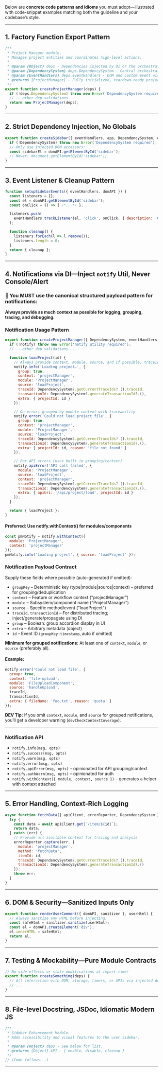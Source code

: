 Below are **concrete code patterns and idioms** you must adopt—illustrated with code-snippet examples matching both the guideline and your codebase’s style.

---

## 1. Factory Function Export Pattern

```javascript
/**
 * Project Manager module.
 * Manages project entities and coordinates high-level actions.
 *
 * @param {Object} deps - Dependencies injected by DI or the orchestrator.
 * @param {DependencySystem} deps.DependencySystem - Central orchestrator and service locator.
 * @param {EventHandlers} deps.eventHandlers - DOM and custom event wiring abstraction.
 * @returns {ProjectManager} - Fully initialized, teardown-ready project manager.
 */
export function createProjectManager(deps) {
  if (!deps.DependencySystem) throw new Error('DependencySystem required');
  // ...other dep validations...
  return new ProjectManager(deps);
}
```

---

## 2. Strict Dependency Injection, No Globals

```javascript
export function createSidebar({ eventHandlers, app, DependencySystem, domAPI }) {
  if (!DependencySystem) throw new Error('DependencySystem required');
  // Only use injected DOM accessors:
  const sidebarEl = domAPI.getElementById('sidebar');
  // Never: document.getElementById('sidebar');
}
```

---

## 3. Event Listener & Cleanup Pattern

```javascript
function setupSidebarEvents({ eventHandlers, domAPI }) {
  const listeners = [];
  const el = domAPI.getElementById('sidebar');
  const onClick = () => { /*...*/ };

  listeners.push(
    eventHandlers.trackListener(el, 'click', onClick, { description: 'Open sidebar' })
  );

  function cleanup() {
    listeners.forEach(l => l.remove());
    listeners.length = 0;
  }
  return { cleanup };
}
```

---

## 4. Notifications via DI—Inject `notify` Util, Never Console/Alert

### 🚨 **You MUST use the canonical structured payload pattern for notifications:**

**Always provide as much context as possible for logging, grouping, tracing, and debugging.**

### **Notification Usage Pattern**

```javascript
export function createProjectManager({ DependencySystem, eventHandlers, notify }) {
  if (!notify) throw new Error('notify utility required');
  // ...other dep validations...

  function loadProject(id) {
    // Always provide context, module, source, and if possible, traceId/transactionId.
    notify.info('Loading project…', {
      group: true,
      context: 'projectManager',
      module: 'ProjectManager',
      source: 'loadProject',
      traceId: DependencySystem?.getCurrentTraceIds?.().traceId,
      transactionId: DependencySystem?.generateTransactionId?.(),
      extra: { projectId: id }
    });

    // On error, grouped by module context with traceability
    notify.error('Could not load project file', {
      group: true,
      context: 'projectManager',
      module: 'ProjectManager',
      source: 'loadProject',
      traceId: DependencySystem?.getCurrentTraceIds?.().traceId,
      transactionId: DependencySystem?.generateTransactionId?.(),
      extra: { projectId: id, reason: 'file not found' }
    });

    // For API errors (uses built-in grouping/context)
    notify.apiError('API call failed', {
      module: 'ProjectManager',
      source: 'loadProject',
      context: 'projectManager',
      traceId: DependencySystem?.getCurrentTraceIds?.().traceId,
      transactionId: DependencySystem?.generateTransactionId?.(),
      extra: { apiUri: '/api/project/load', projectId: id }
    });
  }

  return { loadProject };
}
```

#### **Preferred: Use notify.withContext() for modules/components**

```javascript
const pmNotify = notify.withContext({
  module: 'ProjectManager',
  context: 'projectManager'
});
pmNotify.info('Loading project', { source: 'loadProject' });
```

### **Notification Payload Contract**

Supply these fields where possible (auto-generated if omitted):

- `groupKey` – Deterministic key (type|module|source|context) – preferred for grouping/deduplication
- `context` – Feature or workflow context ("projectManager")
- `module` – Subsystem/component name ("ProjectManager")
- `source` – Specific method/event ("loadProject")
- `traceId`, `transactionId` – For distributed tracing; inject/generate/propagate using DI
- `group` – Boolean: group accordion display in UI
- `extra` – Arbitrary metadata (object)
- `id` – Event ID (`groupKey:timestamp`, auto if omitted)

**Minimum for grouped notifications:**
At least one of `context`, `module`, or `source` (preferably all).

#### Example:

```javascript
notify.error('Could not load file', {
  group: true,
  context: 'file-upload',
  module: 'FileUploadComponent',
  source: 'handleUpload',
  traceId,
  transactionId,
  extra: { fileName: 'foo.txt', reason: 'quota' }
});
```

**DEV Tip:** If you omit `context`, `module`, and `source` for grouped notifications, you’ll get a developer warning (`devCheckContextCoverage`).

---

### **Notification API**

- `notify.info(msg, opts)`
- `notify.success(msg, opts)`
- `notify.warn(msg, opts)`
- `notify.error(msg, opts)`
- `notify.apiError(msg, opts)` – opinionated for API grouping/context
- `notify.authWarn(msg, opts)` – opinionated for auth
- `notify.withContext({ module, context, source })` – generates a helper with context attached

---

## 5. Error Handling, Context-Rich Logging

```javascript
async function fetchData({ apiClient, errorReporter, DependencySystem }, id) {
  try {
    const data = await apiClient.get(`/item/${id}`);
    return data;
  } catch (err) {
    // Provide all available context for tracing and analysis
    errorReporter.capture(err, {
      module: 'projectManager',
      method: 'fetchData',
      itemId: id,
      traceId: DependencySystem?.getCurrentTraceIds?.().traceId,
      transactionId: DependencySystem?.generateTransactionId?.()
    });
    throw err;
  }
}
```

---

## 6. DOM & Security—Sanitized Inputs Only

```javascript
export function renderUserComment({ domAPI, sanitizer }, userHtml) {
  // Always sanitize any HTML before injecting:
  const safeHtml = sanitizer.sanitize(userHtml);
  const el = domAPI.createElement('div');
  el.innerHTML = safeHtml;
  return el;
}
```

---

## 7. Testing & Mockability—Pure Module Contracts

```javascript
// No side-effects or state modifications at import-time!
export function createSomething(deps) {
  // All interaction with DOM, storage, timers, or APIs via injected deps only.
  // ...
}
```

---

## 8. File-level Docstring, JSDoc, Idiomatic Modern JS

```javascript
/**
 * Sidebar Enhancement Module.
 * Adds accessibility and visual features to the user sidebar.
 *
 * @param {Object} deps - See below for list.
 * @returns {Object} API - { enable, disable, cleanup }
 */
// (Code follows...)
```

---
